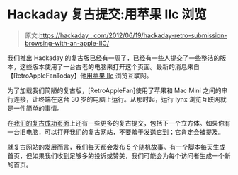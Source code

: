 # Hackaday 复古提交:用苹果 IIc 浏览

> 原文:[https://hackaday . com/2012/06/19/hackaday-retro-submission-browsing-with-an-apple-IIC/](https://hackaday.com/2012/06/19/hackaday-retro-submission-browsing-with-an-apple-iic/)

我们推出 Hackaday 的复古版已经有一周了，已经有一些人提交了一些整洁的版本，这些版本使用了一台古老的电脑来打开这个页面。最新的消息来自【RetroAppleFanToday】他[用苹果 IIc](http://www.youtube.com/watch?v=LEUuKASZIWY&feature=youtu.be) 浏览互联网。

为了加载我们简陋的复古版，[RetroAppleFan]使用了苹果和 Mac Mini 之间的串行连接，让终端在这台 30 岁的电脑上运行。从那时起，运行 lynx 浏览互联网就是一件简单的事情。

在[我们的复古成功页面](http://retro.hackaday.com/Success/index.html)上还有一些更多的复古提交，包括下一个立方体。如果你有一台旧电脑，可以打开我们的复古网站，不要羞于[发送它到](http://hackaday.com/contact-hack-a-day/)；它肯定会被提及。

就复古网站的发展而言，我们每天都会发布 [5 个随机故事](http://retro.hackaday.com/)。有一个脚本每天生成首页，但如果我们收到足够多的投诉或赞美，我们可能会为每个访问者生成一个新的首页。